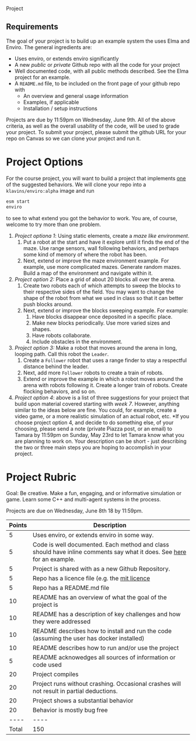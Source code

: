 Project

## Requirements

The goal of your project is to build up an example system the uses Elma and Enviro. The general ingredients are:

- Uses enviro, or extends enviro significantly
- A new _public_ or _private_ Github repo with all the code for your project
- Well documented code, with all public methods described. See the Elma project for an example.
- A `README.md` file, to be included on the front page of your github repo with
  - An overview and general usage information
  - Examples, if applicable
  - Installation / setup instructions

Projects are due by 11:59pm on Wednesday, June 9th. All of the above criteria, as well as the overall usability of the code, will be used to grade your project. To submit your project, please submit the github URL for your repo on Canvas so we can clone your project and run it.

# Project Options

For the course project, you will want to build a project that implements <u>one</u> of the suggested behaviors.
We will clone your repo into a `klavins/enviro:alpha` image and run

```bash
esm start
enviro
```

to see to what extend you got the behavior to work. You are, of course, welcome to try more than one problem.

1. *Project optiona 1*: Using static elements, create a _maze like environment_.
   1. Put a robot at the start and have it explore until it finds the end of the maze. Use range sensors, wall following behaviors, and perhaps some kind of memory of where the robot has been.
   2. Next, extend or improve the maze environment example. For example, use more complicated mazes. Generate random mazes. Build a map of the environment and navigate within it.
1. *Project option 2:* Place a grid of about 20 blocks all over the arena.
   1. Create two robots each of which attempts to sweep the blocks to their respective sides of the field. You may want to change the shape of the robot from what we used in class so that it can better push blocks around.
   2. Next, extend or improve the blocks sweeping example. For example:
      1. Have blocks disappear once deposited in a specific place.
      2. Make new blocks periodically. Use more varied sizes and shapes.
      3. Have robots collaborate.
      4. Include obstacles in the environment.
1. *Project option 3:* Make a robot that moves around the arena in long, looping path. Call this robot the `Leader`.
   1. Create a `Follower` robot that uses a range finder to stay a respectful distance behind the leader.
   2. Next, add more `Follower` robots to create a train of robots.
   3. Extend or improve the example in which a robot moves around the arena with robots following it. Create a longer train of robots. Create flocking behaviors, and so on.
1. *Project option 4*: above is a list of three suggestions for your project that build upon material covered starting with _week 7_. However, anything similar to the ideas below are fine. You could, for example, create a video game, or a more realistic simulation of an actual robot, etc. *If you choose project option 4, and decide to do something else, of your choosing, please send a note (private Piazza post, or an email) to Tamara by 11:59pm on Sunday, May 23rd to let Tamara know what you are planning to work on. Your description can be short - just describing the two or three main steps you are hoping to accomplish in your project.

# Project Rubric

Goal: Be creative. Make a fun, engaging, and or informative simulation or game. Learn some C++ and multi-agent systems in the process.

Projects are due on Wednesday, June 8th 18 by 11:59pm.

| Points | Description                                                                                                                                                 |
| ------ | ----------------------------------------------------------------------------------------------------------------------------------------------------------- |
| 5      | Uses enviro, or extends enviro in some way.                                                                                                                 |
| 5      | Code is well documented. Each method and class should have inline comments say what it does. See [here](https://github.com/klavinslab/elma) for an example. |
| 5      | Project is shared with as a new Github Repository.                                                                                                          |
| 5      | Repo has a licence file (e.g. the [mit licence](https://opensource.org/licenses/MIT)                                                                        |
| 5      | Repo has a README.md file                                                                                                                                   |
| 10     | README has an overview of what the goal of the project is                                                                                                   |
| 10     | README has a description of key challenges and how they were addressed                                                                                      |
| 10     | README describes how to install and run the code (assuming the user has docker installed)                                                                   |
| 10     | README describes how to run and/or use the project                                                                                                          |
| 5      | README acknowedges all sources of information or code used                                                                                                  |
| 20     | Project compiles                                                                                                                                            |
| 20     | Project runs without crashing. Occasional crashes will not result in partial deductions.                                                                    |
| 20     | Project shows a substantial behavior                                                                                                                        |
| 20     | Behavior is mostly bug free                                                                                                                                 |
| ----   | ----                                                                                                                                                        |
| Total  | 150                                                                                                                                                         |

